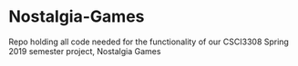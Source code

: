# Nostalgia-Games
Repo holding all code needed for the functionality of our CSCI3308 Spring 2019 semester project, Nostalgia Games
